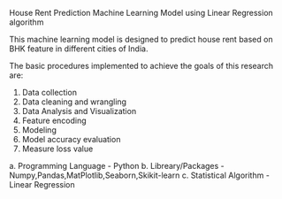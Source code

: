 House Rent Prediction Machine Learning Model using Linear Regression algorithm

This machine learning model is designed to predict house rent based on BHK feature in different cities of India. 

The basic procedures implemented to achieve the goals of this research are:

1. Data collection
2. Data cleaning and wrangling
3. Data Analysis and Visualization
4. Feature encoding
5. Modeling
6. Model accuracy evaluation
7. Measure loss value

a. Programming Language - Python
b. Libreary/Packages - Numpy,Pandas,MatPlotlib,Seaborn,Skikit-learn
c. Statistical Algorithm - Linear Regression
